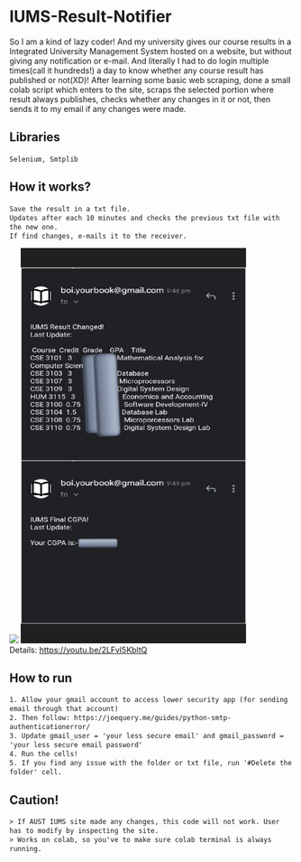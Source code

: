 # IUMS-Result-Notifier

So I am a kind of lazy coder! And my university gives our course results in a Integrated University Management System hosted on a website, but without giving any notification
or e-mail. And literally I had to do login multiple times(call it hundreds!) a day to know whether any course result has published or not(XD)!
After learning some basic web scraping, done a small colab script which enters to the site, scraps the selected portion where result always publishes, checks whether any changes in it or not, 
then sends it to my email if any changes were made.

## Libraries
    Selenium, Smtplib


## How it works?
    Save the result in a txt file. 
    Updates after each 10 minutes and checks the previous txt file with the new one. 
    If find changes, e-mails it to the receiver. 
   ![](app.gif)
   <img src="Image.jpeg" width="400" height="700"><br>
   Details: https://youtu.be/2LFvI5KbltQ

## How to run
    1. Allow your gmail account to access lower security app (for sending email through that account)
    2. Then follow: https://joequery.me/guides/python-smtp-authenticationerror/
    3. Update gmail_user = 'your less secure email' and gmail_password = 'your less secure email password'
    4. Run the cells!
    5. If you find any issue with the folder or txt file, run '#Delete the folder' cell.

## Caution!
    > If AUST IUMS site made any changes, this code will not work. User has to modify by inspecting the site.
    > Works on colab, so you've to make sure colab terminal is always running.

